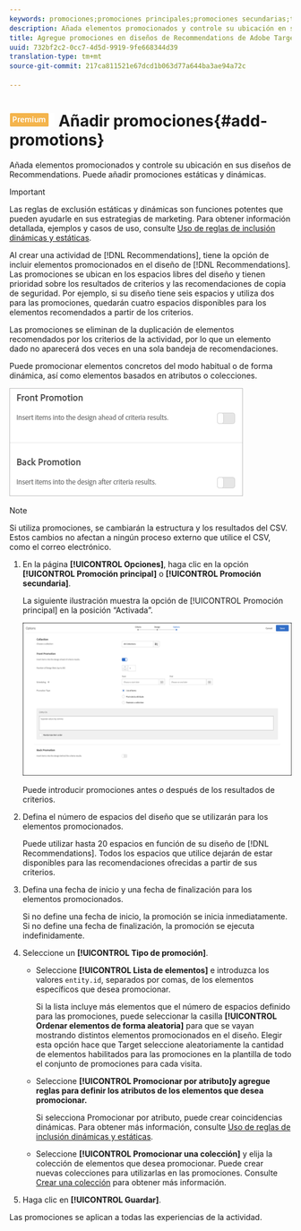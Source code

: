 ```yaml
---
keywords: promociones;promociones principales;promociones secundarias;tipo de promociones
description: Añada elementos promocionados y controle su ubicación en sus diseños de Recommendations de Adobe Target. Puede añadir promociones estáticas y dinámicas.
title: Agregue promociones en diseños de Recommendations de Adobe Target.
uuid: 732bf2c2-0cc7-4d5d-9919-9fe668344d39
translation-type: tm+mt
source-git-commit: 217ca811521e67dcd1b063d77a644ba3ae94a72c

---
```



# ![PREMIUM](/help/assets/premium.png) Añadir promociones{#add-promotions}

Añada elementos promocionados y controle su ubicación en sus diseños de Recommendations. Puede añadir promociones estáticas y dinámicas.

>[!IMPORTANT]
>
>Las reglas de exclusión estáticas y dinámicas son funciones potentes que pueden ayudarle en sus estrategias de marketing. Para obtener información detallada, ejemplos y casos de uso, consulte [Uso de reglas de inclusión dinámicas y estáticas](../../c-recommendations/c-algorithms/use-dynamic-and-static-inclusion-rules.md#concept_4CB5C0FA705D4E449BD0B37B3D987F9F).

Al crear una actividad de [!DNL Recommendations], tiene la opción de incluir elementos promocionados en el diseño de [!DNL Recommendations]. Las promociones se ubican en los espacios libres del diseño y tienen prioridad sobre los resultados de criterios y las recomendaciones de copia de seguridad. Por ejemplo, si su diseño tiene seis espacios y utiliza dos para las promociones, quedarán cuatro espacios disponibles para los elementos recomendados a partir de los criterios.

Las promociones se eliminan de la duplicación de elementos recomendados por los criterios de la actividad, por lo que un elemento dado no aparecerá dos veces en una sola bandeja de recomendaciones.

Puede promocionar elementos concretos del modo habitual o de forma dinámica, así como elementos basados en atributos o colecciones.

![](assets/add_promotion_toggles.png)

>[!NOTE]
>
>Si utiliza promociones, se cambiarán la estructura y los resultados del CSV. Estos cambios no afectan a ningún proceso externo que utilice el CSV, como el correo electrónico.

1. En la página **[!UICONTROL Opciones]**, haga clic en la opción **[!UICONTROL Promoción principal]** o **[!UICONTROL Promoción secundaria]**.

   La siguiente ilustración muestra la opción de [!UICONTROL Promoción principal] en la posición “Activada”.

   ![Agregar opciones de promoción principal](/help/c-recommendations/t-create-recs-activity/assets/add_promotion_front.png)

   Puede introducir promociones antes *o* después de los resultados de criterios.
1. Defina el número de espacios del diseño que se utilizarán para los elementos promocionados.

   Puede utilizar hasta 20 espacios en función de su diseño de [!DNL Recommendations]. Todos los espacios que utilice dejarán de estar disponibles para las recomendaciones ofrecidas a partir de sus criterios.

1. Defina una fecha de inicio y una fecha de finalización para los elementos promocionados.

   Si no define una fecha de inicio, la promoción se inicia inmediatamente. Si no define una fecha de finalización, la promoción se ejecuta indefinidamente.

1. Seleccione un **[!UICONTROL Tipo de promoción]**.

   * Seleccione **[!UICONTROL Lista de elementos]** e introduzca los valores `entity.id`, separados por comas, de los elementos específicos que desea promocionar.

      Si la lista incluye más elementos que el número de espacios definido para las promociones, puede seleccionar la casilla **[!UICONTROL Ordenar elementos de forma aleatoria]** para que se vayan mostrando distintos elementos promocionados en el diseño. Elegir esta opción hace que Target seleccione aleatoriamente la cantidad de elementos habilitados para las promociones en la plantilla de todo el conjunto de promociones para cada visita.

   * Seleccione **[!UICONTROL Promocionar por atributo]y agregue reglas para definir los atributos de los elementos que desea promocionar.**

      Si selecciona Promocionar por atributo, puede crear coincidencias dinámicas. Para obtener más información, consulte [Uso de reglas de inclusión dinámicas y estáticas](../../c-recommendations/c-algorithms/use-dynamic-and-static-inclusion-rules.md#concept_4CB5C0FA705D4E449BD0B37B3D987F9F).

   * Seleccione **[!UICONTROL Promocionar una colección]** y elija la colección de elementos que desea promocionar. Puede crear nuevas colecciones para utilizarlas en las promociones. Consulte [Crear una colección](../../c-recommendations/c-products/collections.md#task_1256DFF6842141FCAADD9E1428EF7F08) para obtener más información.

1. Haga clic en **[!UICONTROL Guardar]**.

Las promociones se aplican a todas las experiencias de la actividad.
